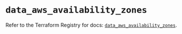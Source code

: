# `data_aws_availability_zones`

Refer to the Terraform Registry for docs: [`data_aws_availability_zones`](https://registry.terraform.io/providers/hashicorp/aws/6.3.0/docs/data-sources/availability_zones).

